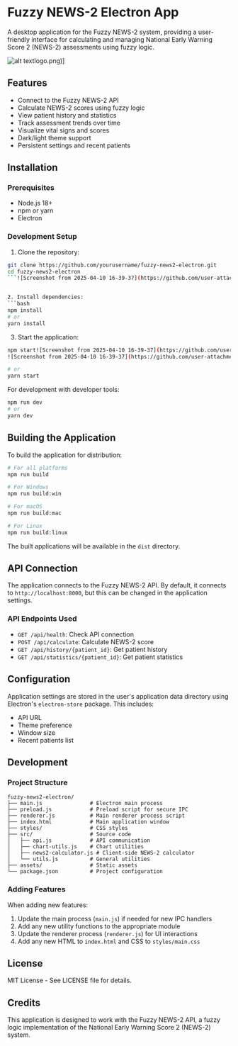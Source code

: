 # Fuzzy NEWS-2 Electron App

A desktop application for the Fuzzy NEWS-2 system, providing a user-friendly interface for calculating and managing National Early Warning Score 2 (NEWS-2) assessments using fuzzy logic.

![alt text]([https://github.com/Troy-Kettle/fuzzy_news2_app/tree/59da07d852a34076d61e9febc0fe26efa0eb1394/imgs)logo.png)]

## Features

- Connect to the Fuzzy NEWS-2 API
- Calculate NEWS-2 scores using fuzzy logic
- View patient history and statistics
- Track assessment trends over time
- Visualize vital signs and scores
- Dark/light theme support
- Persistent settings and recent patients

## Installation

### Prerequisites

- Node.js 18+ 
- npm or yarn
- Electron

### Development Setup

1. Clone the repository:
```bash
git clone https://github.com/yourusername/fuzzy-news2-electron.git
cd fuzzy-news2-electron
```![Screenshot from 2025-04-10 16-39-37](https://github.com/user-attachments/assets/370b7351-98e9-4fba-b743-545004d08250)


2. Install dependencies:
```bash
npm install
# or
yarn install
```

3. Start the application:
```bash
npm start![Screenshot from 2025-04-10 16-39-37](https://github.com/user-attachments/assets/2251136a-873f-4f5a-8f88-283a30bb2811)
![Screenshot from 2025-04-10 16-39-37](https://github.com/user-attachments/assets/58300d7f-8317-4a18-9949-80169a2d70ae)

# or
yarn start
```

For development with developer tools:
```bash
npm run dev
# or
yarn dev
```

## Building the Application

To build the application for distribution:

```bash
# For all platforms
npm run build

# For Windows
npm run build:win

# For macOS
npm run build:mac

# For Linux
npm run build:linux
```

The built applications will be available in the `dist` directory.

## API Connection

The application connects to the Fuzzy NEWS-2 API. By default, it connects to `http://localhost:8000`, but this can be changed in the application settings.

### API Endpoints Used

- `GET /api/health`: Check API connection
- `POST /api/calculate`: Calculate NEWS-2 score
- `GET /api/history/{patient_id}`: Get patient history
- `GET /api/statistics/{patient_id}`: Get patient statistics

## Configuration

Application settings are stored in the user's application data directory using Electron's `electron-store` package. This includes:

- API URL
- Theme preference
- Window size
- Recent patients list

## Development

### Project Structure

```
fuzzy-news2-electron/
├── main.js               # Electron main process
├── preload.js            # Preload script for secure IPC
├── renderer.js           # Main renderer process script
├── index.html            # Main application window
├── styles/               # CSS styles
├── src/                  # Source code
│   ├── api.js            # API communication
│   ├── chart-utils.js    # Chart utilities
│   ├── news2-calculator.js # Client-side NEWS-2 calculator
│   └── utils.js          # General utilities
├── assets/               # Static assets
└── package.json          # Project configuration
```

### Adding Features

When adding new features:

1. Update the main process (`main.js`) if needed for new IPC handlers
2. Add any new utility functions to the appropriate module
3. Update the renderer process (`renderer.js`) for UI interactions
4. Add any new HTML to `index.html` and CSS to `styles/main.css`

## License

MIT License - See LICENSE file for details.

## Credits

This application is designed to work with the Fuzzy NEWS-2 API, a fuzzy logic implementation of the National Early Warning Score 2 (NEWS-2) system.
